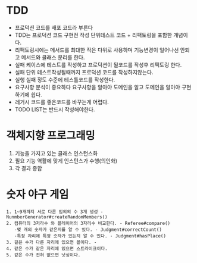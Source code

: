 # TDD
* 프로덕션 코드를 배포 코드라 부른다
* TDD는 프로덕션 코드 구현전 작성 단위테스트 코드 + 리팩토링을 포함한 개념이다.
* 리팩토링시에는 메서드를 최대한 작은 다위로 사용하며 기능변경이 일어나선 안되고 메서드와 클래스 분리를 한다.
* 실패 케이스에 테스트를 작성하고 프로덕션이 될코드를 작성후 리팩토링 한다.
* 실패 단위 테스트작성될때까지 프로덕션 코드를 작성하지않는다.
* 실행 실패 정도 수준에 테스틀코드를 작성한다.
* 요구사항 분석이 중요하다 요구사항을 알아야 도메인을 알고 도메인을 알아야 구현하기에 쉽다.
* 레거시 코드를 좋은코드를 바꾸는게 어렵다.
* TODO LIST는 반드시 작성해야한다.

# 객체지향 프로그래밍
1. 기능을 가지고 있는 클래스 인스턴스화
2. 필요 기능 역활에 맞게 인스턴스가 수행(의인화)
3. 각 결과 종합

# 숫자 야구 게임
~~~
1. 1~9개까지 서로 다른 임의의 수 3개 생성 - NunmberGenerator#createRandomMembers()
2. 컴퓨터의 3저라수 와 플레이어의 3자리수 비교한다. - Referee#compare()
   -몇 개의 숫자가 같은지를 알 수 있다. - Judgment#correctCount()
   -특정 자리에 특정 숫자가 있는지 알 수 있다. - Judgment#hasPlace()
3. 깉은 수가 다른 자리에 있으면 볼이다. -
4. 같은 수가 같은 자리에 있으면 스트라이크이다.
5. 같은 수가 전혀 없으면 낫싱이다. 
~~~